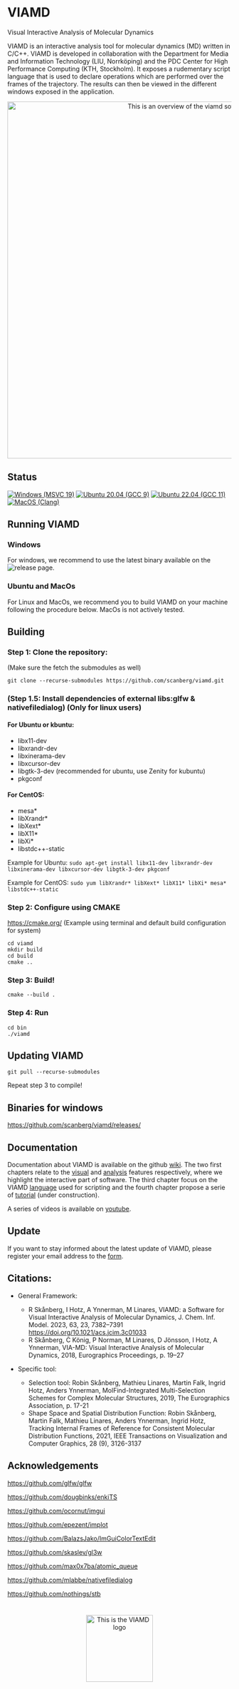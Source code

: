 # VIAMD
Visual Interactive Analysis of Molecular Dynamics

VIAMD is an interactive analysis tool for molecular dynamics (MD) written in C/C++. VIAMD is developed in collaboration with the Department for Media and Information Technology (LIU, Norrköping) and the PDC Center for High Performance Computing (KTH, Stockholm). It exposes a rudementary script language that is used to declare operations which are performed over the frames of the trajectory.
The results can then be viewed in the different windows exposed in the application. 
<p align="center">
<img src="https://github.com/scanberg/viamd/assets/38646069/5651ef62-28bc-4f41-8234-75cf9ba85612" alt="This is an overview of the viamd software" width="800"/>
</p>

## Status
[![Windows (MSVC 19)](https://github.com/scanberg/viamd/actions/workflows/windows.yml/badge.svg?branch=master)](https://github.com/scanberg/viamd/actions/workflows/windows.yml)
[![Ubuntu 20.04 (GCC 9)](https://github.com/scanberg/viamd/actions/workflows/ubuntu20.yml/badge.svg)](https://github.com/scanberg/viamd/actions/workflows/ubuntu20.yml)
[![Ubuntu 22.04 (GCC 11)](https://github.com/scanberg/viamd/actions/workflows/ubuntu22.yml/badge.svg)](https://github.com/scanberg/viamd/actions/workflows/ubuntu22.yml)
[![MacOS (Clang)](https://github.com/scanberg/viamd/actions/workflows/macos.yml/badge.svg)](https://github.com/scanberg/viamd/actions/workflows/macos.yml)

## Running VIAMD 
### Windows
For windows, we recommend to use the latest binary available on the ![release page](https://github.com/scanberg/viamd/releases/).

### Ubuntu and MacOs
For Linux and MacOs, we recommend you to build VIAMD on your machine following the procedure below.
MacOs is not actively tested.

## Building
### Step 1: Clone the repository:

(Make sure the fetch the submodules as well)

```git clone --recurse-submodules https://github.com/scanberg/viamd.git```

### (Step 1.5: Install dependencies of external libs:glfw & nativefiledialog) (Only for linux users)
#### For Ubuntu or kbuntu: 
- libx11-dev
- libxrandr-dev
- libxinerama-dev
- libxcursor-dev
- libgtk-3-dev (recommended for ubuntu, use Zenity for kubuntu)
- pkgconf

#### For CentOS:
- mesa*
- libXrandr*
- libXext*
- libX11*
- libXi*
- libstdc++-static

Example for Ubuntu:
```sudo apt-get install libx11-dev libxrandr-dev libxinerama-dev libxcursor-dev libgtk-3-dev pkgconf```

Example for CentOS:
```sudo yum libXrandr* libXext* libX11* libXi* mesa* libstdc++-static```

### Step 2: Configure using CMAKE

https://cmake.org/
(Example using terminal and default build configuration for system)
```
cd viamd
mkdir build
cd build
cmake ..
```

### Step 3: Build!
```cmake --build .```

### Step 4: Run
```
cd bin
./viamd
```


## Updating VIAMD
```git pull --recurse-submodules```

Repeat step 3 to compile!


## Binaries for windows
https://github.com/scanberg/viamd/releases/

## Documentation
Documentation about VIAMD is available on the github [wiki](https://github.com/scanberg/viamd/wiki). The two first chapters relate to the [visual](https://github.com/scanberg/viamd/wiki/1.-Visual) and [analysis](https://github.com/scanberg/viamd/wiki/2.-Analysis) features respectively, where we highlight the interactive part of software. The third chapter focus on the VIAMD [language](https://github.com/scanberg/viamd/wiki/3.-Language) used for scripting and the fourth chapter propose a serie of [tutorial](https://github.com/scanberg/viamd/wiki/4.-Tutorials) (under construction). 

A series of videos is available on [youtube](https://youtube.com/playlist?list=PLNx9MpJY8ffr9CeK7WefdOnuGRw_E5rSj&si=VatBHEwiL7jWyhPK).

## Update
If you want to stay informed about the latest update of VIAMD, please register your email address to the [form](https://forms.gle/fAxuWob8nMLcrS5h9). 

## Citations:
* General Framework:
  * R Skånberg, I Hotz, A Ynnerman, M Linares, VIAMD: a Software for Visual Interactive Analysis of Molecular Dynamics, J. Chem. Inf. Model. 2023, 63, 23, 7382–7391 https://doi.org/10.1021/acs.jcim.3c01033
  * R Skånberg, C König, P Norman, M Linares, D Jönsson, I Hotz, A Ynnerman, VIA-MD: Visual Interactive Analysis of Molecular Dynamics, 2018, Eurographics Proceedings, p. 19–27

* Specific tool:
  * Selection tool: Robin Skånberg, Mathieu Linares, Martin Falk, Ingrid Hotz, Anders Ynnerman, MolFind-Integrated Multi-Selection Schemes for Complex Molecular Structures, 2019, The Eurographics Association, p. 17-21​
  * Shape Space and Spatial Distribution Function: Robin Skånberg, Martin Falk, Mathieu Linares, Anders Ynnerman, Ingrid Hotz, Tracking Internal Frames of Reference for Consistent Molecular Distribution Functions, 2021, IEEE Transactions on Visualization and Computer Graphics, 28 (9), 3126-3137​

## Acknowledgements

https://github.com/glfw/glfw

https://github.com/dougbinks/enkiTS

https://github.com/ocornut/imgui

https://github.com/epezent/implot

https://github.com/BalazsJako/ImGuiColorTextEdit

https://github.com/skaslev/gl3w

https://github.com/max0x7ba/atomic_queue

https://github.com/mlabbe/nativefiledialog

https://github.com/nothings/stb

#
<p align="center">
<img src="https://user-images.githubusercontent.com/38646069/227518757-590d3bfa-ee6b-42eb-b371-25743da1b208.png"  width="150" alt="This is the VIAMD logo" >
</p>


